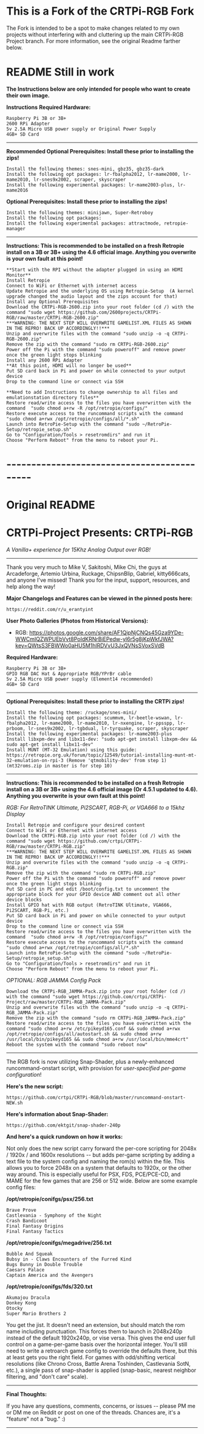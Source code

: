 # This is a Fork of the CRTPi-RGB Fork
The Fork is intended to be a spot to make changes related to my own projects without interfering with and cluttering up the main CRTPi-RGB Project branch.
For more information, see the original Readme farther below.

# README Still in work

**The Instructions below are only intended for people who want to create their own image.**

**Instructions**
**Required Hardware:**

    Raspberry Pi 3B or 3B+
    2600 RPi Adapter
    5v 2.5A Micro USB power supply or Original Power Supply
    4GB+ SD Card
    
_____

**Recommended Optional Prerequisites: Install these prior to installing the zips!** 

	Install the following themes: snes-mini, gbz35, gbz35-dark
	Install the following opt packages: lr-fbalpha2012, lr-mame2000, lr-mame2010, lr-snes9x2002, scraper, skyscraper
	Install the following experimental packages: lr-mame2003-plus, lr-mame2016
	
	
**Optional Prerequisites: Install these prior to installing the zips!** 

	Install the following themes: minijawn, Super-Retroboy
	Install the following opt packages:
	Install the following experimental packages: attractmode, retropie-manager

_____

**Instructions: This is recommended to be installed on a fresh Retropie install on a 3B or 3B+ using the 4.6 official image. Anything you overwrite is your own fault at this point!**



    **Start with the RPI without the adapter plugged in using an HDMI Monitor**
    Install Retropie
    Connect to WiFi or Ethernet with internet access
    Update Retropie and the underlying OS using Retropie-Setup  (A kernel upgrade changed the audio layout and the zips account for that)
    Install any Optional Prerequisites
    Download the CRTPi-RGB-2600.zip into your root folder (cd /) with the command "sudo wget https://github.com/2600projects/CRTPi-RGB/raw/master/CRTPi-RGB-2600.zip" 
    ***WARNING: THE NEXT STEP WILL OVERWRITE GAMELIST.XML FILES AS SHOWN IN THE REPRO! BACK UP ACCORDINGLY!!***
    Unzip and overwrite files with the command "sudo unzip -o -q CRTPi-RGB-2600.zip"
    Remove the zip with the command "sudo rm CRTPi-RGB-2600.zip"
    Power off the Pi with the command "sudo poweroff" and remove power once the green light stops blinking
    Install any 2600 RPi Adapter
    **At this point, HDMI will no longer be used**
    Put SD card back in Pi and power on while connected to your output device
    Drop to the command line or connect via SSH
    
    **Need to add Instructions to change ownership to all files and emulationstation directory files**
    Restore read/write access to the files you have overwritten with the command  "sudo chmod a+rw -R /opt/retropie/configs/"
    Restore execute access to the runcommand scripts with the command "sudo chmod a+rwx /opt/retropie/configs/all/*.sh"
	Launch into RetroPie-Setup with the command "sudo ~/RetroPie-Setup/retropie_setup.sh"
	Go to "Configuration/Tools > resetromdirs" and run it
	Choose "Perform Reboot" from the menu to reboot your Pi.



# -------------------------------------------
# Original README
# CRTPi-Project Presents: CRTPi-RGB
*A Vanilla+ experience for 15Khz Analog Output over RGB!*
_____

Thank you very much to Mike V, Sakitoshi, Mike Chi, the guys at Arcadeforge, Artemio Urbina, Ruckage, ChipsnBlip, Gabriel, kitty666cats, and anyone I've missed! Thank you for the input, support, resources, and help along the way!

**Major Changelogs and Features can be viewed in the pinned posts here:**

    https://reddit.com/r/u_erantyint

**User Photo Galleries (Photos from Historical Versions):**

* RGB: https://photos.google.com/share/AF1QipNjCNQs45Gza9YDe-WWCmIQZWPUEbVvt8PoIdKRNrBiEPedw-yl6r5g8jKpWkfJWA?key=QWtsS3FBWWo0aHU5M1hlRDVvU3JxQVNsSVoxSVdB

**Required Hardware:**

    Raspberry Pi 3B or 3B+
    GPIO RGB DAC Hat & Appropriate RGB/YPrBr cable
    5v 2.5A Micro USB power supply (Element14 recommended)
    4GB+ SD Card
    
_____

**Optional Prerequisites: Install these prior to installing the CRTPi zips!** 

	Install the following theme: /ruckage/snes-mini/
	Install the following opt packages: scummvm, lr-beetle-wswan, lr-fbalpha2012, lr-mame2000, lr-mame2010, lr-nxengine, lr-ppsspp, lr-prboom, lr-snes9x2002, lr-tgbdual, lr-tyrquake, scraper, skyscraper
	Install the following experimental packages: lr-mame2003-plus
	Install libxpm-dev and libx11-dev: "sudo apt-get install libxpm-dev && sudo apt-get install libx11-dev"
	Install MUNT (MT-32 Emulation) using this guide: https://retropie.org.uk/forum/topic/12549/tutorial-installing-munt-mt-32-emulation-on-rpi-3 (Remove 'qtmobility-dev' from step 1) (mt32roms.zip in master is for step 10)

_____

**Instructions: This is recommended to be installed on a fresh Retropie install on a 3B or 3B+ using the 4.6 official image (Or 4.5.1 updated to 4.6). Anything you overwrite is your own fault at this point!**

*RGB: For RetroTINK Ultimate, Pi2SCART, RGB-Pi, or VGA666 to a 15khz Display*

    Install Retropie and configure your desired content
    Connect to WiFi or Ethernet with internet access
    Download the CRTPi-RGB.zip into your root folder (cd /) with the command "sudo wget https://github.com/crtpi/CRTPi-RGB/raw/master/CRTPi-RGB.zip" 
    ***WARNING: THE NEXT STEP WILL OVERWRITE GAMELIST.XML FILES AS SHOWN IN THE REPRO! BACK UP ACCORDINGLY!!***
    Unzip and overwrite files with the command "sudo unzip -o -q CRTPi-RGB.zip"
    Remove the zip with the command "sudo rm CRTPi-RGB.zip"
    Power off the Pi with the command "sudo poweroff" and remove power once the green light stops blinking
    Put SD card in PC and edit /boot/config.txt to uncomment the appropriate block for your GPIO device AND comment out all other device blocks
    Install GPIO hat with RGB output (RetroTINK Ultimate, VGA666, Pi2SCART, RGB-Pi, etc.)
    Put SD card back in Pi and power on while connected to your output device
    Drop to the command line or connect via SSH
    Restore read/write access to the files you have overwritten with the command  "sudo chmod a+rw -R /opt/retropie/configs/"
    Restore execute access to the runcommand scripts with the command "sudo chmod a+rwx /opt/retropie/configs/all/*.sh"
	Launch into RetroPie-Setup with the command "sudo ~/RetroPie-Setup/retropie_setup.sh"
	Go to "Configuration/Tools > resetromdirs" and run it
	Choose "Perform Reboot" from the menu to reboot your Pi.
	
*OPTIONAL: RGB JAMMA Config Pack*

    Download the CRTPi-RGB_JAMMA-Pack.zip into your root folder (cd /) with the command "sudo wget https://github.com/crtpi/CRTPi-Project/raw/master/CRTPi-RGB_JAMMA-Pack.zip"
    Unzip and overwrite files with the command "sudo unzip -o -q CRTPi-RGB_JAMMA-Pack.zip"
    Remove the zip with the command "sudo rm CRTPi-RGB_JAMMA-Pack.zip"
    Restore read/write access to the files you have overwritten with the command "sudo chmod a+rw /etc/pikeyd165.conf && sudo chmod a+rwx /opt/retropie/configs/all/autostart.sh && sudo chmod a+rw /usr/local/bin/pikeyd165 && sudo chmod a+rw /usr/local/bin/mme4crt"
    Reboot the system with the command "sudo reboot now"
    
_____

The RGB fork is now utilizing Snap-Shader, plus a newly-enhanced runcommand-onstart script, with provision for *user-specified per-game configuration*! 

**Here's the new script:**

    https://github.com/crtpi/CRTPi-RGB/blob/master/runcommand-onstart-NEW.sh

**Here's information about Snap-Shader:**

    https://github.com/ektgit/snap-shader-240p

**And here's a quick rundown on how it works:**

Not only does the new script carry forward the per-core scripting for 2048x / 1920x / and 1600x resolutions -- but adds per-game scripting by adding a text file to the system config and naming the rom(s) within the file. This allows you to force 2048x on a system that defaults to 1920x, or the other way around. This is especially useful for PSX, FDS, PCE/PCE-CD, and MAME for the few games that are 256 or 512 wide. Below are some example config files:

**/opt/retropie/conifgs/psx/256.txt**

    Brave Prove
    Castlevania - Symphony of the Night
    Crash Bandicoot
    Final Fantasy Origins
    Final Fantasy Tactics

**/opt/retropie/conifgs/megadrive/256.txt**

    Bubble And Squeak
    Bubsy in - Claws Encounters of the Furred Kind 
    Bugs Bunny in Double Trouble 
    Caesars Palace 
    Captain America and the Avengers 
    
 
**/opt/retropie/conifgs/fds/320.txt**

    Akumajou Dracula
    Donkey Kong
    Otocky
    Super Mario Brothers 2

You get the jist. It doesn't need an extension, but should match the rom name including punctuation. This forces them to launch in 2048x240p instead of the default 1920x240p, or vise versa. This gives the end user full control on a game-per-game basis over the horizontal integer. You'll still need to write a retroarch game config to override the defaults there, but this at least gets you the right field. For games with odd/shifting vertical resolutions (like Chrono Cross, Battle Arena Toshinden, Castlevania SotN, etc.), a single pass of snap-shader is applied (snap-basic, nearest neighbor filtering, and "don't care" scale).

_____

**Final Thoughts:**

If you have any questions, comments, concerns, or issues -- please PM me or DM me on Reddit or post on one of the threads. Chances are, it's a "feature" not a "bug." :)
_____
